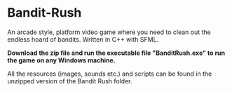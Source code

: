 # Bandit-Rush
An arcade style, platform video game where you need to clean out the endless hoard of bandits. Written in C++ with SFML.

**Download the zip file and run the executable file "BanditRush.exe" to run the game on any Windows machine.**

All the resources (images, sounds etc.) and scripts can be found in the unzipped version of the Bandit Rush folder.
